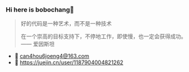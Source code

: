 ### Hi here is bobochang👋

> 好的代码是一种艺术，而不是一种技术
>
> 在一个崇高的目标支持下，不停地工作，即使慢，也一定会获得成功。 —— 爱因斯坦

- 📮 can4hou6joeng4@163.com
- 📖 https://juejin.cn/user/1187904004821262

